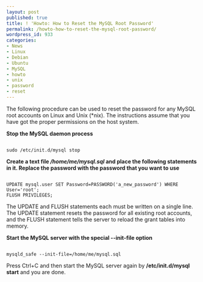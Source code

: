```yaml
---
layout: post
published: true
title: ! 'Howto: How to Reset the MySQL Root Password'
permalink: /howto-how-to-reset-the-mysql-root-password/
wordpress_id: 933
categories:
- News
- Linux
- Debian
- Ubuntu
- MySQL
- howto
- unix
- password
- reset
---
```



The following procedure can be used to reset the password for any MySQL root accounts on Linux and Unix (*nix). The instructions assume that you have got the proper permissions on the host system.

<strong>Stop the MySQL daemon process</strong>

```

sudo /etc/init.d/mysql stop

```
 

<strong>Create a text file <em>/home/me/mysql.sql</em> and place the following statements in it. Replace the password with the password that you want to use</strong>

```

UPDATE mysql.user SET Password=PASSWORD('a_new_password') WHERE User='root';
FLUSH PRIVILEGES;

```


The UPDATE and FLUSH statements each must be written on a single line. The UPDATE statement resets the password for all existing root  accounts, and the FLUSH  statement tells the server to reload the grant tables into memory. 

<strong>Start the MySQL server with the special --init-file option</strong>

```

mysqld_safe --init-file=/home/me/mysql.sql

```


Press Ctrl+C and then start the MySQL server again by <strong>/etc/init.d/mysql start</strong> and you are done.
